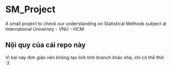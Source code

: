 # SM_Project
A small project to check our understanding on Statistical Methods subject at International Univeristy - VNU - HCM

## Nội quy của cái repo này
Vì bài này đơn giản nên không tạo linh tinh branch khác nhá, chỉ có thể thôi :3
